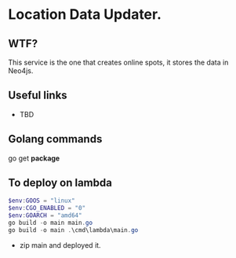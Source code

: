 # Location Data Updater.

## WTF?

This service is the one that creates online spots, it stores the data in Neo4js.

## Useful links
* TBD

## Golang commands

go get **package**

## To deploy on lambda

``` PowerShell
$env:GOOS = "linux"
$env:CGO_ENABLED = "0"
$env:GOARCH = "amd64"
go build -o main main.go
go build -o main .\cmd\lambda\main.go
```

* zip main and deployed it.
  